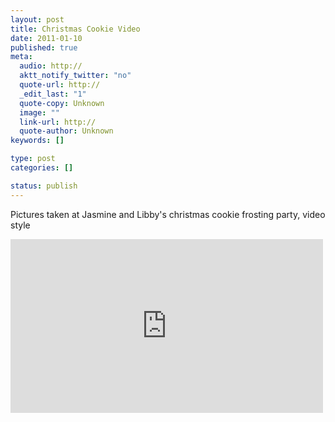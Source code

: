 ```yaml
--- 
layout: post
title: Christmas Cookie Video
date: 2011-01-10
published: true
meta: 
  audio: http://
  aktt_notify_twitter: "no"
  quote-url: http://
  _edit_last: "1"
  quote-copy: Unknown
  image: ""
  link-url: http://
  quote-author: Unknown
keywords: []

type: post
categories: []

status: publish
---
```

Pictures taken at Jasmine and Libby's christmas cookie frosting party, video style

<iframe src="http://player.vimeo.com/video/18593141?color=0" frameborder="0" height="278" width="500"></iframe>
